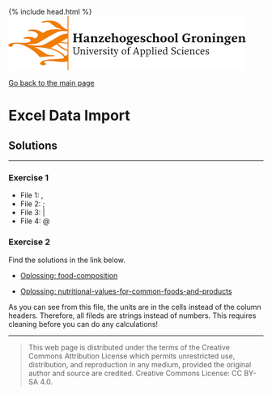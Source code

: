 {% include head.html %}
![Hanze](../hanze/hanze.png)

[Go back to the main page](../index.md)


# Excel Data Import

## Solutions

---

### Exercise 1

- File 1: ,
- File 2: ;
- File 3: \|
- File 4: @

### Exercise 2

Find the solutions in the link below.


- [Oplossing: food-composition](./files_04_import_solutions/excercise02/01_food-composition/food_composition.xlsx)

- [Oplossing: nutritional-values-for-common-foods-and-products](./files_04_import_solutions/excercise02/02_nutritional-values-for-common-foods-and-products/nutrition.xlsx)

As you can see from this file, the units are in the cells instead of the column headers.
Therefore, all fileds are strings instead of numbers.
This requires cleaning before you can do any calculations!



---


>This web page is distributed under the terms of the Creative Commons Attribution License which permits unrestricted use, distribution, and reproduction in any medium, provided the original author and source are credited.
>Creative Commons License: CC BY-SA 4.0.

